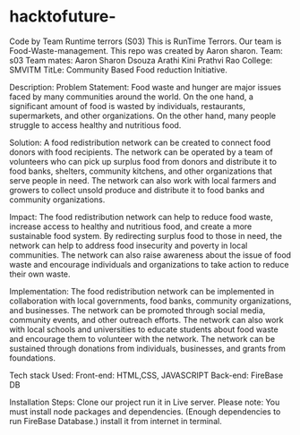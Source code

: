 # hacktofuture-
Code by Team Runtime terrors (S03)
This is RunTime Terrors. Our team is Food-Waste-management.
This repo was created by Aaron sharon.
Team: s03
Team mates: Aaron Sharon Dsouza
Arathi Kini
Prathvi Rao
College: SMVITM
TitLe: Community Based Food reduction Initiative.


Description: 
Problem Statement: Food waste and hunger are major issues faced by many communities around 
the world. On the one hand, a significant amount of food is wasted by individuals, restaurants,
supermarkets, and other organizations. On the other hand, many people struggle to access healthy 
and nutritious food.

Solution: A food redistribution network can be created to connect food donors with food recipients. 
The network can be operated by a team of volunteers who can pick up surplus food from donors and 
distribute it to food banks, shelters, community kitchens, and other organizations that serve people 
in need. The network can also work with local farmers and growers to collect unsold produce and 
distribute it to food banks and community organizations.

Impact: The food redistribution network can help to reduce food waste, increase access to healthy 
and nutritious food, and create a more sustainable food system. By redirecting surplus food to those 
in need, the network can help to address food insecurity and poverty in local communities. The 
network can also raise awareness about the issue of food waste and encourage individuals and 
organizations to take action to reduce their own waste.

Implementation: The food redistribution network can be implemented in collaboration with local 
governments, food banks, community organizations, and businesses. The network can be promoted 
through social media, community events, and other outreach efforts. The network can also work 
with local schools and universities to educate students about food waste and encourage them to 
volunteer with the network. The network can be sustained through donations from individuals, 
businesses, and grants from foundations.

Tech stack Used: 
Front-end: HTML,CSS, JAVASCRIPT
Back-end: FireBase DB

Installation Steps:
Clone our project
run it in Live server.
Please note: You must install node packages and dependencies.
(Enough dependencies to run FireBase Database.)
install it from internet in terminal.
